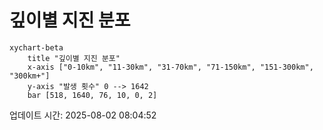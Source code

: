 # 깊이별 지진 분포

```mermaid
xychart-beta
    title "깊이별 지진 분포"
    x-axis ["0-10km", "11-30km", "31-70km", "71-150km", "151-300km", "300km+"]
    y-axis "발생 횟수" 0 --> 1642
    bar [518, 1640, 76, 10, 0, 2]
```

업데이트 시간: 2025-08-02 08:04:52
